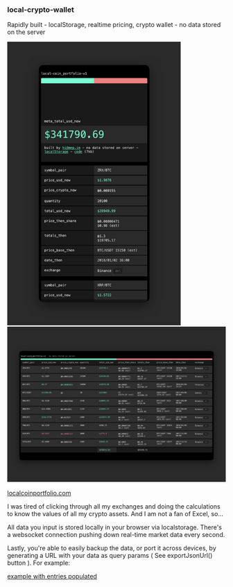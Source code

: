 ### local-crypto-wallet
Rapidly built - localStorage, realtime pricing, crypto wallet - no data stored on the server 

<img src="https://github.com/59023g/local-crypto-wallet/blob/master/mobile.png" width=400px/>
<img src="https://github.com/59023g/local-crypto-wallet/blob/master/desktop.png" width=800px/>

[localcoinportfolio.com](https://localcoinportfolio.com)

I was tired of clicking through all my exchanges and doing the calculations to know the values of all my crypto assets. And I am not a fan of Excel, so...

All data you input is stored locally in your browser via localstorage. There's a websocket connection pushing down real-time market data every second.

Lastly, you're able to easily backup the data, or port it across devices, by generating a URL with your data as query params ( See exportJsonUrl() button ). For example:

[example with entries populated](https://localcoinportfolio.com/?json=%5B%7B%22id%22:0,%22input_date_then%22:1514937600000,%22input_symbol_pair%22:%22ZRXBTC%22,%22meta_quote_currency%22:%22ZRX%22,%22meta_base_currency%22:%22BTC%22,%22input_quantity%22:20100,%22input_price_crypto_then_share%22:0.00006471,%22meta_price_est_crypto_then_usd%22:15150,%22input_price_usd_then_share%22:0.9803565,%22meta_total_then_entry_crypto%22:1.300671,%22meta_total_then_entry_usd%22:19705.16565,%22input_exchange%22:%22Binance%22%7D,%7B%22id%22:1,%22input_date_then%22:1513036800000,%22input_symbol_pair%22:%22XRPBTC%22,%22meta_quote_currency%22:%22XRP%22,%22meta_base_currency%22:%22BTC%22,%22input_quantity%22:14500,%22input_price_crypto_then_share%22:0.00001771,%22meta_price_est_crypto_then_usd%22:16227.9999999,%22input_price_usd_then_share%22:0.287397879998229,%22meta_total_then_entry_crypto%22:0.256795,%22meta_total_then_entry_usd%22:4167.26925997432,%22input_exchange%22:%22Binance%22%7D,%7B%22id%22:2,%22input_date_then%22:1515108780000,%22input_symbol_pair%22:%22BATBTC%22,%22meta_quote_currency%22:%22BAT%22,%22meta_base_currency%22:%22BTC%22,%22input_quantity%22:34000,%22input_price_crypto_then_share%22:0.00005,%22meta_price_est_crypto_then_usd%22:15167.62803252,%22input_price_usd_then_share%22:0.7583814016260001,%22meta_total_then_entry_crypto%22:1.7000000000000002,%22meta_total_then_entry_usd%22:25784.967655284003,%22input_exchange%22:%22Poloniex%22%7D,%7B%22id%22:3,%22input_date_then%22:1488787200000,%22input_symbol_pair%22:%22BTCUSDT%22,%22meta_quote_currency%22:%22BTC%22,%22meta_base_currency%22:%22USDT%22,%22input_quantity%22:20,%22input_price_crypto_then_share%22:1,%22meta_price_est_crypto_then_usd%22:1274.3162846,%22input_price_usd_then_share%22:1274.3162846,%22meta_total_then_entry_crypto%22:20,%22meta_total_then_entry_usd%22:25486.325692,%22input_exchange%22:%22Gemini%22%7D%5D)
